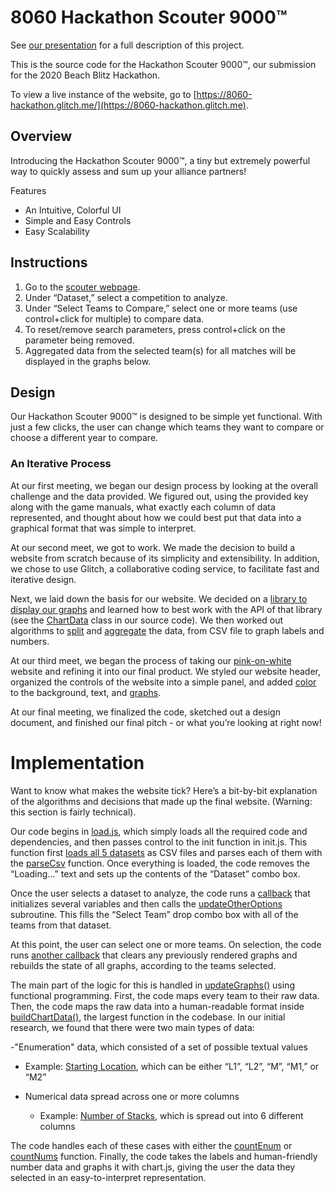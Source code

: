 # 8060 Hackathon Scouter 9000&trade;

See [our presentation](https://docs.google.com/document/d/17bvIQQLN6TxSf-4NfNaMoFPzT8Jvy_niwsMjoHjg0qc/edit#heading=h.b160sccb8qes) for a full description of this project.

This is the source code for the Hackathon Scouter 9000&trade;, our submission for the 2020 Beach Blitz Hackathon.

To view a live instance of the website, go to [https://8060-hackathon.glitch.me/](https://8060-hackathon.glitch.me).

## Overview

Introducing the Hackathon Scouter 9000™, a tiny but extremely powerful way to quickly assess and sum up your alliance partners!

Features

- An Intuitive, Colorful UI
- Simple and Easy Controls
- Easy Scalability

## Instructions

1. Go to the [scouter webpage](https://8060-hackathon.glitch.me/).
2. Under “Dataset,” select a competition to analyze.
3. Under “Select Teams to Compare,” select one or more teams (use control+click for multiple) to compare data.
4. To reset/remove search parameters, press control+click on the parameter being removed.
5. Aggregated data from the selected team(s) for all matches will be displayed in the graphs below.

## Design

Our Hackathon Scouter 9000™ is designed to be simple yet functional. With just a few clicks, the user can change which teams they want to compare or choose a different year to compare.

### An Iterative Process

At our first meeting, we began our design process by looking at the overall challenge and the data provided. We figured out, using the provided key along with the game manuals, what exactly each column of data represented, and thought about how we could best put that data into a graphical format that was simple to interpret.

At our second meet, we got to work. We made the decision to build a website from scratch because of its simplicity and extensibility. In addition, we chose to use Glitch, a collaborative coding service, to facilitate fast and iterative design.

Next, we laid down the basis for our website. We decided on a [library to display our graphs](https://www.chartjs.org/) and learned how to best work with the API of that library (see the [ChartData](https://github.com/Arc-blroth/8060-hackathon/blob/glitch/js/init.js#L199) class in our source code). We then worked out algorithms to [split](https://github.com/Arc-blroth/8060-hackathon/blob/glitch/js/init.js#L32) and [aggregate](https://github.com/Arc-blroth/8060-hackathon/blob/glitch/js/init.js#L541) the data, from CSV file to graph labels and numbers.

At our third meet, we began the process of taking our [pink-on-white](https://drive.google.com/file/d/1QZPN2-_fNiitohJ_RtNqFcCiPW7nFXtN/view?usp=sharing) website and refining it into our final product. We styled our website header, organized the controls of the website into a simple panel, and added [color](https://github.com/Arc-blroth/8060-hackathon/blob/glitch/style.css#L9) to the background, text, and [graphs](https://github.com/Arc-blroth/8060-hackathon/blob/glitch/js/util.js#L39).

At our final meeting, we finalized the code, sketched out a design document, and finished our final pitch - or what you’re looking at right now!

# Implementation

Want to know what makes the website tick? Here’s a bit-by-bit explanation of the algorithms and decisions that made up the final website. (Warning: this section is fairly technical).

Our code begins in [load.js](https://github.com/Arc-blroth/8060-hackathon/blob/glitch/js/load.js), which simply loads all the required code and dependencies, and then passes control to the init function in init.js. This function first [loads all 5 datasets](https://github.com/Arc-blroth/8060-hackathon/blob/glitch/js/init.js#L78) as CSV files and parses each of them with the [parseCsv](https://github.com/Arc-blroth/8060-hackathon/blob/glitch/js/init.js#L32) function. Once everything is loaded, the code removes the “Loading…” text and sets up the contents of the “Dataset” combo box.

Once the user selects a dataset to analyze, the code runs a [callback](https://github.com/Arc-blroth/8060-hackathon/blob/glitch/js/init.js#L140) that initializes several variables and then calls the [updateOtherOptions](https://github.com/Arc-blroth/8060-hackathon/blob/glitch/js/init.js#L96) subroutine. This fills the “Select Team” drop combo box with all of the teams from that dataset.

At this point, the user can select one or more teams. On selection, the code runs [another callback](https://github.com/Arc-blroth/8060-hackathon/blob/glitch/js/init.js#L152) that clears any previously rendered graphs and rebuilds the state of all graphs, according to the teams selected.

The main part of the logic for this is handled in [updateGraphs()](https://github.com/Arc-blroth/8060-hackathon/blob/glitch/js/init.js#L171) using functional programming. First, the code maps every team to their raw data. Then, the code maps the raw data into a human-readable format inside [buildChartData()](https://github.com/Arc-blroth/8060-hackathon/blob/glitch/js/init.js#L270), the largest function in the codebase.
In our initial research, we found that there were two main types of data:

-"Enumeration" data, which consisted of a set of possible textual values

- Example: [Starting Location](https://github.com/Arc-blroth/8060-hackathon/blob/glitch/js/init.js#L389), which can be either “L1”, “L2”, “M”, “M1,” or “M2”

- Numerical data spread across one or more columns
  - Example: [Number of Stacks](https://github.com/Arc-blroth/8060-hackathon/blob/glitch/js/init.js#L317), which is spread out into 6 different columns

The code handles each of these cases with either the [countEnum](https://github.com/Arc-blroth/8060-hackathon/blob/glitch/js/init.js#L541) or [countNums](https://github.com/Arc-blroth/8060-hackathon/blob/glitch/js/init.js#L561) function.
Finally, the code takes the labels and human-friendly number data and graphs it with chart.js, giving the user the data they selected in an easy-to-interpret representation.
